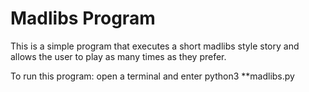 # Madlibs Program 

This is a simple program that executes a short madlibs style story and allows the user to play as many times as they prefer.

To run this program:
open a terminal and enter python3 **madlibs.py
